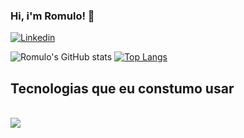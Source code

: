 ### Hi, i'm Romulo! 👋

[![Linkedin](https://img.shields.io/badge/LinkedIn-0077B5?style=for-the-badge&logo=linkedin&logoColor=white)](https://www.linkedin.com/in/romulomoitinho/)

![Romulo's GitHub stats](https://github-readme-stats.vercel.app/api?username=romulomoitinho&show_icons=true&theme=dark)
[![Top Langs](https://github-readme-stats.vercel.app/api/top-langs/?username=romulomoitinho)](https://github.com/romulomoitinho/github-readme-stats)

## Tecnologias que eu constumo usar

<div style="display: inline_block"><br/>
  <img alingn="center" alt"Python" src="https://img.shields.io/badge/Python-3776AB?style=for-the-badge&logo=python&logoColor=white"/>
</div>

